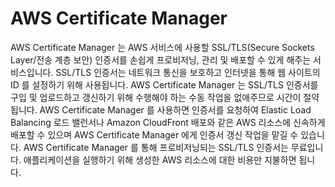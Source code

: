 # AWS Certificate Manager

AWS Certificate Manager 는 AWS 서비스에 사용할 SSL/TLS(Secure Sockets Layer/전송 계층 보안) 인증서를 손쉽게 프로비저닝, 관리 및 배포할 수 있게 해주는 서비스입니다. SSL/TLS 인증서는 네트워크 통신을 보호하고 인터넷을 통해 웹 사이트의 ID 를 설정하기 위해 사용됩니다. AWS Certificate Manager 는 SSL/TLS 인증서를 구입 및 업로드하고 갱신하기 위해 수행해야 하는 수동 작업을 없애주므로 시간이 절약됩니다. AWS Certificate Manager 를 사용하면 인증서를 요청하여 Elastic Load Balancing 로드 밸런서나 Amazon CloudFront 배포와 같은 AWS 리소스에 신속하게 배포할 수 있으며 AWS Certificate Manager 에게 인증서 갱신 작업을 맡길 수 있습니다. AWS Certificate Manager 를 통해 프로비저닝되는 SSL/TLS 인증서는 무료입니다. 애플리케이션을 실행하기 위해 생성한 AWS 리소스에 대한 비용만 지불하면 됩니다.
